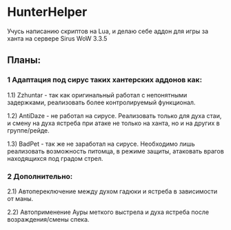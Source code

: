 # HunterHelper

Учусь написанию скриптов на Lua, и делаю себе аддон для игры за ханта на сервере Sirus WoW 3.3.5

## Планы:
### 1 Адаптация под сирус таких хантерских аддонов как:
1.1) Zzhuntar - так как оригинальный работал с непонятными задержками, реализовать более контролируемый функционал.

1.2) AntiDaze - не работал на сирусе. Реализовать только для духа стаи, и смену на духа ястреба при атаке не только на ханта, но и на других в группе/рейде.

1.3) BadPet - так же не заработал на сирусе. Необходимо лишь реализовать возможность питомца, в режиме защиты, атаковать врагов находящихся под градом стрел.

### 2 Дополнительно:
2.1) Автопереключение между духом гадюки и ястреба в зависимости от маны.

2.2) Автоприменение Ауры меткого выстрела и духа ястреба после возраждения/смены спека.
